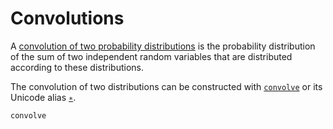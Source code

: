 # Convolutions

A [convolution of two probability distributions](https://en.wikipedia.org/wiki/List_of_convolutions_of_probability_distributions)
is the probability distribution of the sum of two independent random variables that are
distributed according to these distributions.

The convolution of two distributions can be constructed with [`convolve`](@ref) or its Unicode alias [`∗`](@ref).

```@docs
convolve
```
